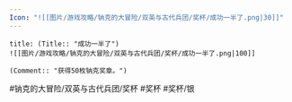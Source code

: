 ```yaml
---
Icon: "![[图片/游戏攻略/钠克的大冒险/双英与古代兵团/奖杯/成功一半了.png|30]]"
---
```

```ad-common-silver-trophy
title: (Title:: "成功一半了")
![[图片/游戏攻略/钠克的大冒险/双英与古代兵团/奖杯/成功一半了.png|100]]

(Comment:: "获得50枚钠克奖章。")
```

#钠克的大冒险/双英与古代兵团/奖杯 #奖杯 #奖杯/银
